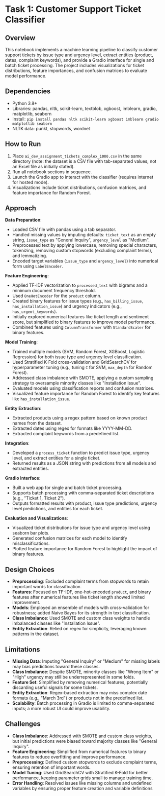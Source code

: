 # Task 1: Customer Support Ticket Classifier

## Overview

This notebook implements a machine learning pipeline to classify customer support tickets by issue type and urgency level, extract entities (product, dates, complaint keywords), and provide a Gradio interface for single and batch ticket processing. The project includes visualizations for ticket distributions, feature importances, and confusion matrices to evaluate model performance.

## Dependencies

- Python 3.8+
- Libraries: pandas, nltk, scikit-learn, textblob, xgboost, imblearn, gradio, matplotlib, seaborn
- Install: `pip install pandas nltk scikit-learn xgboost imblearn gradio matplotlib seaborn`
- NLTK data: punkt, stopwords, wordnet

## How to Run

1. Place `ai_dev_assignment_tickets_complex_1000.csv` in the same directory (note: the dataset is a CSV file with tab-separated values, not an Excel file as initially stated).
2. Run all notebook sections in sequence.
3. Launch the Gradio app to interact with the classifier (requires internet for hosted mode).
4. Visualizations include ticket distributions, confusion matrices, and feature importance for Random Forest.

## Approach

**Data Preparation**:

- Loaded CSV file with pandas using a tab separator.
- Handled missing values by imputing defaults: `ticket_text` as an empty string, `issue_type` as "General Inquiry", `urgency_level` as "Medium".
- Preprocessed text by applying lowercase, removing special characters, tokenizing, removing custom stopwords (excluding complaint terms), and lemmatizing.
- Encoded target variables (`issue_type` and `urgency_level`) into numerical form using `LabelEncoder`.

**Feature Engineering**:

- Applied TF-IDF vectorization to `processed_text` with bigrams and a minimum document frequency threshold.
- Used `OneHotEncoder` for the `product` column.
- Created binary features for issue types (e.g., `has_billing_issue`, `has_installation_issue`) and urgency indicators (e.g., `has_urgent_keywords`).
- Initially explored numerical features like ticket length and sentiment score, but simplified to binary features to improve model performance.
- Combined features using `ColumnTransformer` with `StandardScaler` for binary features.

**Model Training**:

- Trained multiple models (SVM, Random Forest, XGBoost, Logistic Regression) for both issue type and urgency level classification.
- Used Stratified K-Fold cross-validation and GridSearchCV for hyperparameter tuning (e.g., tuning `C` for SVM, `max_depth` for Random Forest).
- Addressed class imbalance with SMOTE, applying a custom sampling strategy to oversample minority classes like "Installation Issue".
- Evaluated models using classification reports and confusion matrices.
- Visualized feature importance for Random Forest to identify key features like `has_installation_issue`.

**Entity Extraction**:

- Extracted products using a regex pattern based on known product names from the dataset.
- Extracted dates using regex for formats like YYYY-MM-DD.
- Extracted complaint keywords from a predefined list.

**Integration**:

- Developed a `process_ticket` function to predict issue type, urgency level, and extract entities for a single ticket.
- Returned results as a JSON string with predictions from all models and extracted entities.

**Gradio Interface**:

- Built a web app for single and batch ticket processing.
- Supports batch processing with comma-separated ticket descriptions (e.g., "Ticket 1, Ticket 2").
- Outputs formatted results with product, issue type predictions, urgency level predictions, and entities for each ticket.

**Evaluation and Visualizations**:

- Visualized ticket distributions for issue type and urgency level using seaborn bar plots.
- Generated confusion matrices for each model to identify misclassifications.
- Plotted feature importance for Random Forest to highlight the impact of binary features.

## Design Choices

- **Preprocessing**: Excluded complaint terms from stopwords to retain important words for classification.
- **Features**: Focused on TF-IDF, one-hot-encoded `product`, and binary features after numerical features like ticket length showed limited improvement.
- **Models**: Employed an ensemble of models with cross-validation for robustness; added Naive Bayes for its strength in text classification.
- **Class Imbalance**: Used SMOTE and custom class weights to handle imbalanced classes like "Installation Issue".
- **Entity Extraction**: Relied on regex for simplicity, leveraging known patterns in the dataset.

## Limitations

- **Missing Data**: Imputing "General Inquiry" or "Medium" for missing labels may bias predictions toward these classes.
- **Class Imbalance**: Despite SMOTE, minority classes like "Wrong Item" or "High" urgency may still be underrepresented in some folds.
- **Feature Set**: Simplified by removing numerical features, potentially discarding useful signals for some tickets.
- **Entity Extraction**: Regex-based extraction may miss complex date formats (e.g., "March 3rd") or products not in the predefined list.
- **Scalability**: Batch processing in Gradio is limited to comma-separated inputs; a more robust UI could improve usability.

## Challenges

- **Class Imbalance**: Addressed with SMOTE and custom class weights, but initial predictions were biased toward majority classes like "General Inquiry".
- **Feature Engineering**: Simplified from numerical features to binary features to reduce overfitting and improve performance.
- **Preprocessing**: Defined custom stopwords to exclude complaint terms, ensuring retention of important words.
- **Model Tuning**: Used GridSearchCV with Stratified K-Fold for better performance, keeping parameter grids small to manage training time.
- **Error Handling**: Resolved issues like missing columns and undefined variables by ensuring proper feature creation and variable definitions
